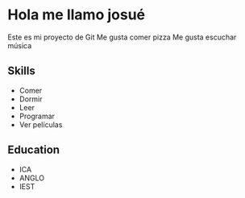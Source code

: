# Hola me llamo josué
Este es mi proyecto de Git
Me gusta comer pizza
Me gusta escuchar música

## Skills
- Comer
- Dormir
- Leer
- Programar
- Ver películas

## Education
- ICA
- ANGLO
- IEST
